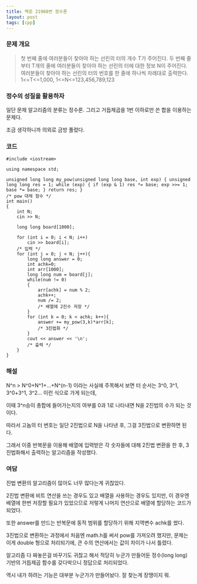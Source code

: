 ```yaml
---
title: 백준 21968번 정수론
layout: post
tags: [cpp]
---
```

### 문제 개요

> 첫 번째 줄에 여러분들이 찾아야 하는 선린의 터의 개수 T가 주어진다.
두 번째 줄부터 T개의 줄에 여러분들이 찾아야 하는 선린의 터에 대한 정보 N이 주어진다.
여러분들이 찾아야 하는 선린의 터의 번호를 한 줄에 하나씩 차례대로 출력한다.
1<=T<=1,000,
1<=N<=123,456,789,123

### 정수의 성질을 활용하자

일단 문제 알고리즘의 분류는 정수론. 그리고 거듭제곱을 1번 이하로만 쓴 합을 이용하는 문제다.

조금 생각하니까 의외로 금방 풀렸다.

### 코드

```
#include <iostream>

using namespace std;

unsigned long long my_pow(unsigned long long base, int exp) { unsigned long long res = 1; while (exp) { if (exp & 1) res *= base; exp >>= 1; base *= base; } return res; }
/* pow 대체 함수 */
int main()
{   
    int N;
    cin >> N;
    
    long long board[1000];
    
    for (int i = 0; i < N; i++)
        cin >> board[i];
    /* 입력 */
    for (int j = 0; j < N; j++){
        long long answer = 0;
        int achk=0;
        int arr[1000];
        long long num = board[j];
        while(num != 0)
        {
            arr[achk] = num % 2;
            achk++;
            num /= 2;
            /* 배열에 2진수 저장 */
        }
        for (int k = 0; k < achk; k++){
            answer += my_pow(3,k)*arr[k];
            /* 3진법화 */
        }
        cout << answer << '\n';
        /* 출력 */
    }
}
```

### 해설

N^n > N^0+N^1+...+N^(n-1) 이라는 사실에 주목해서 보면 터 순서는 3^0, 3^1, 3^0+3^1, 3^2... 이런 식으로 가게 되는데,

이때 3^n승이 총합에 들어가는지의 여부를 0과 1로 나타내면 N을 2진법의 수가 되는 것이다.

따라서 고놈의 터 번호는 일단 2진법으로 N을 나타낸 후, 그걸 3진법으로 변환하면 된다.

그래서 이중 반복문을 이용해 배열에 입력받은 각 숫자들에 대해 2진법 변환을 한 후, 3진법화해서 출력하는 알고리즘을 작성했다.

### 여담

진법 변환의 알고리즘이 많아도 너무 많다는게 귀찮았다.

2진법 변환에 비트 연산을 쓰는 경우도 있고 배열을 사용하는 경우도 있지만, 이 경우엔 배열에 한번 저장할 필요가 있었으므로 저렇게 나머지 연산으로 배열에 할당하는 코드가 되었다.

또한 answer를 만드는 반복문에 동적 범위를 할당하기 위해 지역변수 achk를 썼다.

3진법으로 변환하는 과정에서 처음엔 math.h를 써서 pow를 가져오려 했지만, 문제는 이게 double 형으로 처리되기에, 큰 수의 연산에서는 값이 차이가 나서 틀렸다.

알고리즘 다 짜놓은걸 바꾸기도 귀찮고 해서 적당히 누군가 만들어둔 정수(long long) 기반의 거듭제곱 함수를 갖다박으니 정답으로 처리되었다.

역시 내가 하려는 기능은 대부분 누군가가 만들어놨다. 잘 찾는게 장땡이지 뭐.

